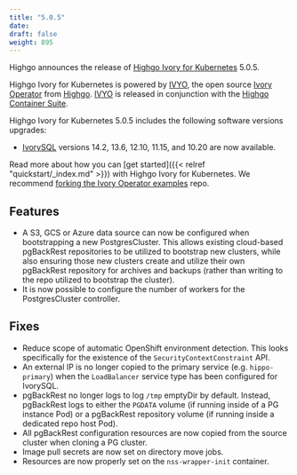 ```yaml
---
title: "5.0.5"
date:
draft: false
weight: 895
---
```



Highgo announces the release of [Highgo Ivory for Kubernetes](https://www.crunchydata.com/products/highgo-ivorysql-for-kubernetes/) 5.0.5.

Highgo Ivory for Kubernetes is powered by [IVYO](https://github.com/ivorysql/ivory-operator), the open source [Ivory Operator](https://github.com/ivorysql/ivory-operator) from [Highgo](https://www.crunchydata.com). [IVYO](https://github.com/ivorysql/ivory-operator) is released in conjunction with the [Highgo Container Suite](https://github.com/ivorysql/container-suite).

Highgo Ivory for Kubernetes 5.0.5 includes the following software versions upgrades:

- [IvorySQL](https://www.postgresql.org) versions 14.2, 13.6, 12.10, 11.15, and 10.20 are now available.

Read more about how you can [get started]({{< relref "quickstart/_index.md" >}}) with Highgo Ivory for Kubernetes. We recommend [forking the Ivory Operator examples](https://github.com/ivorysql/ivory-operator-examples/fork) repo.


## Features

- A S3, GCS or Azure data source can now be configured when bootstrapping a new PostgresCluster.  This allows existing cloud-based pgBackRest repositories to be utilized to bootstrap new clusters, while also ensuring those new clusters create and utilize their own pgBackRest repository for archives and backups (rather than writing to the repo utilized to bootstrap the cluster).
- It is now possible to configure the number of workers for the PostgresCluster controller.

## Fixes

- Reduce scope of automatic OpenShift environment detection. This looks specifically for the existence of the `SecurityContextConstraint` API.
- An external IP is no longer copied to the primary service (e.g. `hippo-primary`) when the `LoadBalancer` service type has been configured for IvorySQL.
- pgBackRest no longer logs to log `/tmp` emptyDir by default.  Instead, pgBackRest logs to either the `PGDATA` volume (if running inside of a PG instance Pod) or a pgBackRest repository volume (if running inside a dedicated repo host Pod).
- All pgBackRest configuration resources are now copied from the source cluster when cloning a PG cluster.
- Image pull secrets are now set on directory move jobs.
- Resources are now properly set on the `nss-wrapper-init` container.
